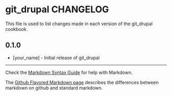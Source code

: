 # git_drupal CHANGELOG

This file is used to list changes made in each version of the git_drupal cookbook.

## 0.1.0
- [your_name] - Initial release of git_drupal

- - -
Check the [Markdown Syntax Guide](http://daringfireball.net/projects/markdown/syntax) for help with Markdown.

The [Github Flavored Markdown page](http://github.github.com/github-flavored-markdown/) describes the differences between markdown on github and standard markdown.

